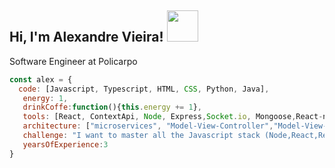 <h2> Hi, I'm Alexandre Vieira! <img src="https://media.giphy.com/media/14u2xf1flRHgacyWu6/giphy.gif" width="50"></h2>

<p>Software Engineer at <a>Policarpo</a></p>
</em></p>

```javascript
const alex = {
  code: [Javascript, Typescript, HTML, CSS, Python, Java],
   energy: 1,
   drinkCoffe:function(){this.energy += 1},
   tools: [React, ContextApi, Node, Express,Socket.io, Mongoose,React-native,styled-components],
   architecture: ["microservices", "Model-View-Controller","Model-View-ViewModel"],
   challenge: "I want to master all the Javascript stack (Node,React,React-native,Electron)",
   yearsOfExperience:3
}
```
